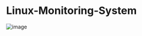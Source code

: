 # Linux-Monitoring-System

![image](https://user-images.githubusercontent.com/58154655/139815798-acda9729-5481-48e5-a450-4b3c667da171.png)
